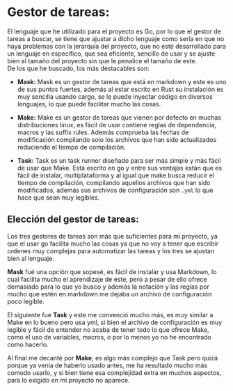 # Gestor de tareas:

El lenguaje que he utilizado para el proyecto es Go, por lo que el gestor de tareas a buscar, se tiene que ajustar a dicho lenguaje como sería en que no haya problemas con la jerarquía del proyecto, que no esté desarrollado para un lenguaje en específico, que sea eficiente, sencillo de usar y se ajuste bien al tamaño del proyecto sin que le penalice el tamaño de este.    
De los que he buscado, los más destacables son:
- **Mask:**  Mask es un gestor de tareas que está en markdown y este es uno de sus puntos fuertes, además al estar escrito en Rust su instalación es muy sencilla usando cargo, se le puede inyectar código en diversos lenguajes, lo que puede facilitar mucho las cosas.     

- **Make:** Make es un gestor de tareas que vienen por defecto en muchas distribuciones linux, es fácil de usar contiene reglas de dependencia, macros y las suffix rules. Además comprueba las fechas de modificación compilando solo los archivos que han sido actualizados reduciendo el tiempo de compilación.    

- **Task:** Task es un task runner diseñado para ser más simple y más fácil de usar que Make. Está escrito en go y entre sus ventajas están que es fácil de instalar, multiplataforma y al igual que make busca reducir el tiempo de compilación, compilando aquellos archivos que han sido modificados, además sus archivos de configuración son ``.yml`` lo que hace que sean muy legibles.     

## **Elección del gestor de tareas:**   
Los tres gestores de tareas son más que suficientes para mi proyecto, ya que el usar go facilita mucho las cosas ya que no voy a tener que escribir ordenes muy complejas para automatizar las tareas y los tres se ajustan bien al lenguaje.  

**Mask** fué una opción que sopesé, es fácil de instalar y usa Markdown, lo cual facilita mucho el aprendizaje de este, pero a pesar de ello ofrece demasiado para lo que yo busco y además la  notación y las reglas por mucho que estén en markdown me dejaba un archivo de configuración poco legible.     

El siguiente fue **Task** y este me convenció mucho más, es muy similar a Make en lo bueno pero usa yml, si bien el archivo de configuración es muy legible y fácil de entender no acaba de tener todo lo que ofrece Make, como el uso de variables, macros, o por lo menos yo no he encontrado como hacerlo.     

Al final me decanté por **Make**, es algo más complejo que Task pero quizá porque ya venía de haberlo usado antes, me ha resultado mucho más comodo usarlo, y si bien tiene esa complejidad extra en muchos aspectos, para lo exigido en mi proyecto no aparece.
